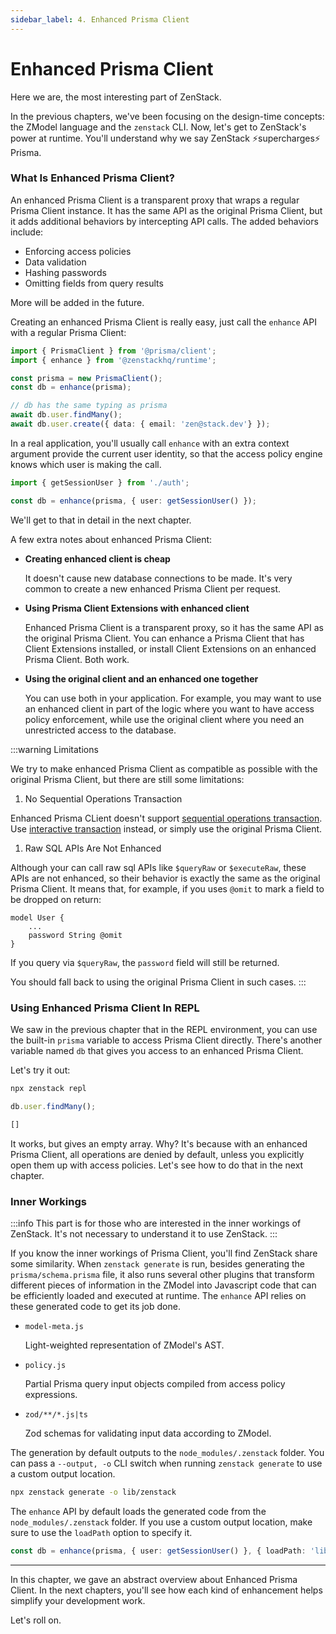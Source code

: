 ```yaml
---
sidebar_label: 4. Enhanced Prisma Client
---
```


# Enhanced Prisma Client

Here we are, the most interesting part of ZenStack.

In the previous chapters, we've been focusing on the design-time concepts: the ZModel language and the `zenstack` CLI. Now, let's get to ZenStack's power at runtime. You'll understand why we say ZenStack ⚡️supercharges⚡️ Prisma.

### What Is Enhanced Prisma Client?

An enhanced Prisma Client is a transparent proxy that wraps a regular Prisma Client instance. It has the same API as the original Prisma Client, but it adds additional behaviors by intercepting API calls. The added behaviors include:

- Enforcing access policies
- Data validation
- Hashing passwords
- Omitting fields from query results

More will be added in the future.

Creating an enhanced Prisma Client is really easy, just call the `enhance` API with a regular Prisma Client:

```ts
import { PrismaClient } from '@prisma/client';
import { enhance } from '@zenstackhq/runtime';

const prisma = new PrismaClient();
const db = enhance(prisma);

// db has the same typing as prisma
await db.user.findMany();
await db.user.create({ data: { email: 'zen@stack.dev'} });
```

In a real application, you'll usually call `enhance` with an extra context argument provide the current user identity, so that the access policy engine knows which user is making the call.

```ts
import { getSessionUser } from './auth';

const db = enhance(prisma, { user: getSessionUser() });
```

We'll get to that in detail in the next chapter.

A few extra notes about enhanced Prisma Client:

- **Creating enhanced client is cheap**
  
  It doesn't cause new database connections to be made. It's very common to create a new enhanced Prisma Client per request.

- **Using Prisma Client Extensions with enhanced client**
  
  Enhanced Prisma Client is a transparent proxy, so it has the same API as the original Prisma Client. You can enhance a Prisma Client that has Client Extensions installed, or install Client Extensions on an enhanced Prisma Client. Both work.

- **Using the original client and an enhanced one together**
  
  You can use both in your application. For example, you may want to use an enhanced client in part of the logic where you want to have access policy enforcement, while use the original client where you need an unrestricted access to the database.

:::warning Limitations

We try to make enhanced Prisma Client as compatible as possible with the original Prisma Client, but there are still some limitations:

1. No Sequential Operations Transaction

  Enhanced Prisma CLient doesn't support [sequential operations transaction](https://www.prisma.io/docs/concepts/components/prisma-client/transactions#sequential-prisma-client-operations). Use [interactive transaction](https://www.prisma.io/docs/concepts/components/prisma-client/transactions#interactive-transactions) instead, or simply use the original Prisma Client.

1. Raw SQL APIs Are Not Enhanced

  Although your can call raw sql APIs like `$queryRaw` or `$executeRaw`, these APIs are not enhanced, so their behavior is exactly the same as the original Prisma Client. It means that, for example, if you uses `@omit` to mark a field to be dropped on return:

  ```zmodel
  model User {
      ...
      password String @omit
  }
  ```

  If you query via `$queryRaw`, the `password` field will still be returned.

You should fall back to using the original Prisma Client in such cases.
:::

### Using Enhanced Prisma Client In REPL

We saw in the previous chapter that in the REPL environment, you can use the built-in `prisma` variable to access Prisma Client directly. There's another variable named `db` that gives you access to an enhanced Prisma Client.

Let's try it out:

```bash
npx zenstack repl
```

```js
db.user.findMany();
```

```js
[]
```

It works, but gives an empty array. Why? It's because with an enhanced Prisma Client, all operations are denied by default, unless you explicitly open them up with access policies. Let's see how to do that in the next chapter.

### Inner Workings

:::info
This part is for those who are interested in the inner workings of ZenStack. It's not necessary to understand it to use ZenStack.
:::

If you know the inner workings of Prisma Client, you'll find ZenStack share some similarity. When `zenstack generate` is run, besides generating the `prisma/schema.prisma` file, it also runs several other plugins that transform different pieces of information in the ZModel into Javascript code that can be efficiently loaded and executed at runtime. The `enhance` API relies on these generated code to get its job done.

- `model-meta.js`

    Light-weighted representation of ZModel's AST.

- `policy.js`
  
    Partial Prisma query input objects compiled from access policy expressions.

- `zod/**/*.js|ts`

    Zod schemas for validating input data according to ZModel.

The generation by default outputs to the `node_modules/.zenstack` folder. You can pass a `--output, -o` CLI switch when running `zenstack generate` to use a custom output location.

```bash
npx zenstack generate -o lib/zenstack
```

The `enhance` API by default loads the generated code from the `node_modules/.zenstack` folder. If you use a custom output location, make sure to use the `loadPath` option to specify it.

```ts
const db = enhance(prisma, { user: getSessionUser() }, { loadPath: 'lib/zenstack' });
```

---

In this chapter, we gave an abstract overview about Enhanced Prisma Client. In the next chapters, you'll see how each kind of enhancement helps simplify your development work.

Let's roll on.
